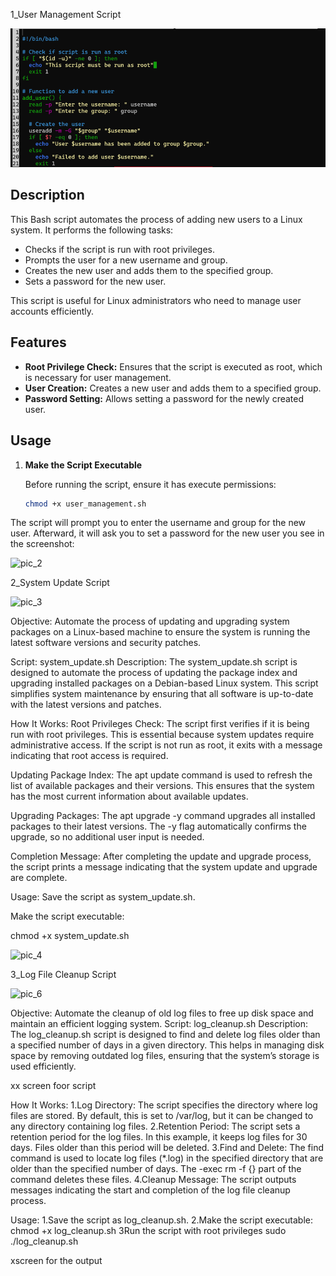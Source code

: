 1_User Management Script

![pic_1](screenshots/Picture1.png)

## Description

This Bash script automates the process of adding new users to a Linux system. It performs the following tasks:
- Checks if the script is run with root privileges.
- Prompts the user for a new username and group.
- Creates the new user and adds them to the specified group.
- Sets a password for the new user.

This script is useful for Linux administrators who need to manage user accounts 
efficiently.

## Features

- **Root Privilege Check:** Ensures that the script is executed as root, which is
  necessary for user management.
- **User Creation:** Creates a new user and adds them to a specified group.
- **Password Setting:** Allows setting a password for the newly created user.

## Usage

1. **Make the Script Executable**

   Before running the script, ensure it has execute permissions:

   ```bash
   chmod +x user_management.sh

The script will prompt you to enter the username and group for the new user.
Afterward, it will ask you to set a password for the new user you see in 
the screenshot:

![pic_2](screenshots/Picture2.png)

2_System Update Script

![pic_3](screenshots/Picture3.png)

Objective:
Automate the process of updating and upgrading system packages on a Linux-based machine to ensure the system is running the latest software versions and security patches.

Script: system_update.sh
Description:
The system_update.sh script is designed to automate the process of updating the package index and upgrading installed packages on a Debian-based Linux system. This script simplifies system maintenance by ensuring that all software is up-to-date with the latest versions and patches.

How It Works:
Root Privileges Check: The script first verifies if it is being run with root privileges. This is essential because system updates require administrative access. If the script is not run as root, it exits with a message indicating that root access is required.

Updating Package Index: The apt update command is used to refresh the list of available packages and their versions. This ensures that the system has the most current information about available updates.

Upgrading Packages: The apt upgrade -y command upgrades all installed packages to their latest versions. The -y flag automatically confirms the upgrade, so no additional user input is needed.

Completion Message: After completing the update and upgrade process, the script prints a message indicating that the system update and upgrade are complete.

Usage:
Save the script as system_update.sh.

Make the script executable:

chmod +x system_update.sh

 ![pic_4](screenshots/Picture4.png)

3_Log File Cleanup Script

![pic_6](screenshots/Picture6.png)

Objective:
Automate the cleanup of old log files to free up disk space and maintain an efficient logging system.
Script: log_cleanup.sh
Description:
The log_cleanup.sh script is designed to find and delete log files older than a specified number of days in a given directory. This helps in managing disk space by removing outdated log files, ensuring that the system’s storage is used efficiently.

xx  screen foor script

How It Works:
1.Log Directory: The script specifies the directory where log files are stored. By default, this is set to /var/log, but it can be changed to any directory containing log files.
2.Retention Period: The script sets a retention period for the log files. In this example, it keeps log files for 30 days. Files older than this period will be deleted.
3.Find and Delete: The find command is used to locate log files (*.log) in the specified directory that are older than the specified number of days. The -exec rm -f {} part of the command deletes these files.
4.Cleanup Message: The script outputs messages indicating the start and completion of the log file cleanup process.

Usage:
1.Save the script as log_cleanup.sh.
2.Make the script executable:
chmod +x log_cleanup.sh
3Run the script with root privileges
sudo ./log_cleanup.sh

xscreen for the output

